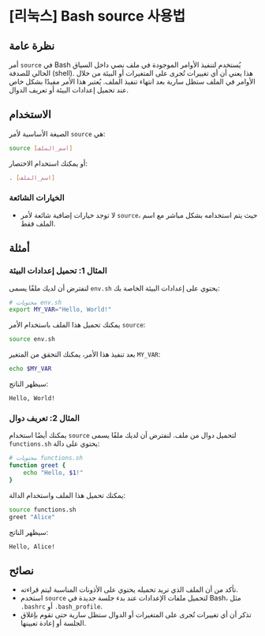 # [리눅스] Bash source 사용법

## نظرة عامة
أمر `source` في Bash يُستخدم لتنفيذ الأوامر الموجودة في ملف نصي داخل السياق الحالي للصدفة (shell). هذا يعني أن أي تغييرات تُجرى على المتغيرات أو البيئة من خلال الأوامر في الملف ستظل سارية بعد انتهاء تنفيذ الملف. يُعتبر هذا الأمر مفيدًا بشكل خاص عند تحميل إعدادات البيئة أو تعريف الدوال.

## الاستخدام
الصيغة الأساسية لأمر `source` هي:

```bash
source [اسم_الملف]
```

أو يمكنك استخدام الاختصار:

```bash
. [اسم_الملف]
```

### الخيارات الشائعة
- لا توجد خيارات إضافية شائعة لأمر `source`، حيث يتم استخدامه بشكل مباشر مع اسم الملف فقط.

## أمثلة
### المثال 1: تحميل إعدادات البيئة
لنفترض أن لديك ملفًا يسمى `env.sh` يحتوي على إعدادات البيئة الخاصة بك:

```bash
# محتويات env.sh
export MY_VAR="Hello, World!"
```

يمكنك تحميل هذا الملف باستخدام الأمر `source`:

```bash
source env.sh
```

بعد تنفيذ هذا الأمر، يمكنك التحقق من المتغير `MY_VAR`:

```bash
echo $MY_VAR
```

سيظهر الناتج:

```
Hello, World!
```

### المثال 2: تعريف دوال
يمكنك أيضًا استخدام `source` لتحميل دوال من ملف. لنفترض أن لديك ملفًا يسمى `functions.sh` يحتوي على دالة:

```bash
# محتويات functions.sh
function greet {
    echo "Hello, $1!"
}
```

يمكنك تحميل هذا الملف واستخدام الدالة:

```bash
source functions.sh
greet "Alice"
```

سيظهر الناتج:

```
Hello, Alice!
```

## نصائح
- تأكد من أن الملف الذي تريد تحميله يحتوي على الأذونات المناسبة ليتم قراءته.
- استخدم `source` لتحميل ملفات الإعدادات عند بدء جلسة جديدة في Bash، مثل `.bashrc` أو `.bash_profile`.
- تذكر أن أي تغييرات تُجرى على المتغيرات أو الدوال ستظل سارية حتى تقوم بإغلاق الجلسة أو إعادة تعيينها.